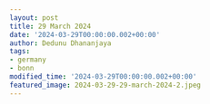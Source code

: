 ```yaml
---
layout: post
title: 29 March 2024
date: '2024-03-29T00:00:00.002+00:00'
author: Dedunu Dhananjaya
tags:
- germany
- bonn
modified_time: '2024-03-29T00:00:00.002+00:00'
featured_image: 2024-03-29-29-march-2024-2.jpeg
---
```

